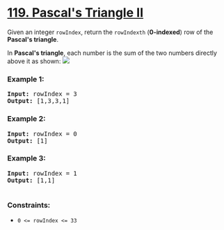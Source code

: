 # [119. Pascal's Triangle II](https://leetcode.com/problems/pascals-triangle-ii)

Given an integer <code>rowIndex</code>, return the <code>rowIndexth</code> (<strong>0-indexed</strong>) row of the <strong>Pascal's triangle</strong>.

In <strong>Pascal's triangle</strong>, each number is the sum of the two numbers directly above it as shown:
<img src="https://upload.wikimedia.org/wikipedia/commons/0/0d/PascalTriangleAnimated2.gif" />

### **Example 1:**
<pre>
<strong>Input:</strong> rowIndex = 3
<strong>Output:</strong> [1,3,3,1]
</pre>
### **Example 2:**
<pre>
<strong>Input:</strong> rowIndex = 0
<strong>Output:</strong> [1]
</pre>
### **Example 3:**
<pre>
<strong>Input:</strong> rowIndex = 1
<strong>Output:</strong> [1,1]
 </pre>

### **Constraints:**

- <code>0 <= rowIndex <= 33</code>
